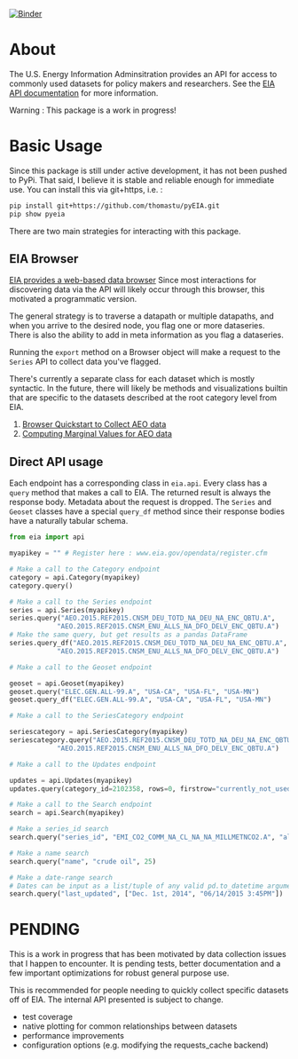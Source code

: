 [![Binder](https://mybinder.org/badge.svg)](https://mybinder.org/v2/gh/gschivley/pyEIA/tree/master/master)

# About

The U.S. Energy Information Adminsitration provides an API for access to commonly used datasets for policy makers
and researchers. See the [EIA API documentation](http://www.eia.gov/opendata/commands.cfm) for more information.

Warning : This package is a work in progress!

# Basic Usage

Since this package is still under active development, it has not been pushed to PyPi. That said, I believe it is
stable and reliable enough for immediate use.  You can install this via git+https, i.e. :

```bash
pip install git+https://github.com/thomastu/pyEIA.git
pip show pyeia
```

There are two main strategies for interacting with this package.

## EIA Browser

[EIA provides a web-based data browser](http://www.eia.gov/opendata/qb.cfm)
Since most interactions for discovering data via the API will likely occur
through this browser, this motivated a programmatic version.

The general strategy is to traverse a datapath or multiple datapaths, and
when you arrive to the desired node, you flag one or more dataseries.  
There is also the ability to add in meta information as you flag a dataseries.

Running the `export` method on a Browser object will make a request to the
`Series` API to collect data you've flagged.

There's currently a separate class for each dataset which is mostly syntactic.
In the future, there will likely be methods and visualizations builtin that are
specific to the datasets described at the root category level from EIA.

1. [Browser Quickstart to Collect AEO data](examples/aeo_quickstart.py)
2. [Computing Marginal Values for AEO data](examples/aeo_marginal_values.py)

## Direct API usage

Each endpoint has a corresponding class in `eia.api`.  Every class has a `query` method that makes a call to EIA.
The returned result is always the response body.  Metadata about the request is dropped.  The `Series` and `Geoset`
classes have a special `query_df` method since their response bodies have a naturally tabular schema.


```python
from eia import api

myapikey = "" # Register here : www.eia.gov/opendata/register.cfm

# Make a call to the Category endpoint
category = api.Category(myapikey)
category.query()

# Make a call to the Series endpoint
series = api.Series(myapikey)
series.query("AEO.2015.REF2015.CNSM_DEU_TOTD_NA_DEU_NA_ENC_QBTU.A",
            "AEO.2015.REF2015.CNSM_ENU_ALLS_NA_DFO_DELV_ENC_QBTU.A")
# Make the same query, but get results as a pandas DataFrame
series.query_df("AEO.2015.REF2015.CNSM_DEU_TOTD_NA_DEU_NA_ENC_QBTU.A",
            "AEO.2015.REF2015.CNSM_ENU_ALLS_NA_DFO_DELV_ENC_QBTU.A")

# Make a call to the Geoset endpoint

geoset = api.Geoset(myapikey)
geoset.query("ELEC.GEN.ALL-99.A", "USA-CA", "USA-FL", "USA-MN")
geoset.query_df("ELEC.GEN.ALL-99.A", "USA-CA", "USA-FL", "USA-MN")

# Make a call to the SeriesCategory endpoint

seriescategory = api.SeriesCategory(myapikey)
seriescategory.query("AEO.2015.REF2015.CNSM_DEU_TOTD_NA_DEU_NA_ENC_QBTU.A",
            "AEO.2015.REF2015.CNSM_ENU_ALLS_NA_DFO_DELV_ENC_QBTU.A")

# Make a call to the Updates endpoint

updates = api.Updates(myapikey)
updates.query(category_id=2102358, rows=0, firstrow="currently_not_used", deep=False)

# Make a call to the Search endpoint
search = api.Search(myapikey)

# Make a series_id search
search.query("series_id", "EMI_CO2_COMM_NA_CL_NA_NA_MILLMETNCO2.A", "all")

# Make a name search
search.query("name", "crude oil", 25)

# Make a date-range search
# Dates can be input as a list/tuple of any valid pd.to_datetime argument
search.query("last_updated", ["Dec. 1st, 2014", "06/14/2015 3:45PM"])
```

# PENDING

This is a work in progress that has been motivated by data collection issues
that I happen to encounter.  It is pending tests, better documentation and a few
important optimizations for robust general purpose use.

This is recommended for people needing to quickly collect specific datasets off
of EIA.  The internal API presented is subject to change.  

- test coverage
- native plotting for common relationships between datasets
- performance improvements
- configuration options (e.g. modifying the requests_cache backend)
